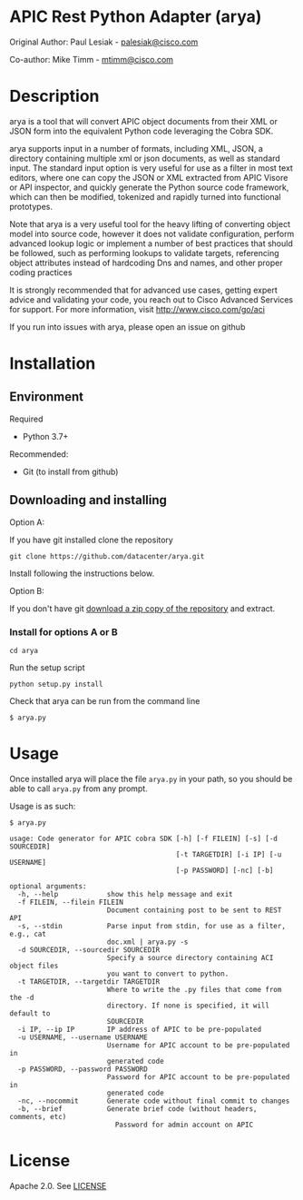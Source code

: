 # APIC Rest Python Adapter (arya)

Original Author: Paul Lesiak - [palesiak@cisco.com](palesiak@cisco.com)

Co-author: Mike Timm - [mtimm@cisco.com](mtimm@cisco.com)

# Description

arya is a tool that will convert APIC object documents from their XML or JSON
form into the equivalent Python code leveraging the Cobra SDK.

arya supports  input in a number of formats, including XML, JSON, a directory containing
multiple xml or json documents, as well as standard input. The standard input
option is very useful for use as a filter in most text editors, where one
can copy the JSON or XML extracted from APIC Visore or API inspector, and quickly
generate the Python source code framework, which can then be modified, tokenized
and rapidly turned into functional prototypes.

Note that arya is a very useful tool for the heavy lifting of converting object
model into source code, however it does not validate configuration, perform
advanced lookup logic or implement a number of best practices that should be
followed, such as performing lookups to validate targets, referencing object
attributes instead of hardcoding Dns and names, and other proper coding practices

It is strongly recommended that for advanced use cases, getting expert advice
and validating your code, you reach out to Cisco Advanced Services for support.
For more information, visit http://www.cisco.com/go/aci

If you run into issues with arya, please open an issue on github


# Installation

## Environment
Required

* Python 3.7+

Recommended:

* Git (to install from github)

## Downloading and installing

Option A:

If you have git installed clone the repository

    git clone https://github.com/datacenter/arya.git

Install following the instructions below.

Option B:

If you don't have git [download a zip copy of the repository](https://github.com/datacenter/arya/archive/master.zip) and extract.  

### Install for options A or B

    cd arya

Run the setup script

    python setup.py install

Check that arya can be run from the command line

    $ arya.py


# Usage

Once installed arya will place the file `arya.py` in your path, so you should be able to call `arya.py` from any prompt.

Usage is as such:

    $ arya.py

    usage: Code generator for APIC cobra SDK [-h] [-f FILEIN] [-s] [-d SOURCEDIR]
                                             [-t TARGETDIR] [-i IP] [-u USERNAME]
                                             [-p PASSWORD] [-nc] [-b]

    optional arguments:
      -h, --help            show this help message and exit
      -f FILEIN, --filein FILEIN
                            Document containing post to be sent to REST API
      -s, --stdin           Parse input from stdin, for use as a filter, e.g., cat
                            doc.xml | arya.py -s
      -d SOURCEDIR, --sourcedir SOURCEDIR
                            Specify a source directory containing ACI object files
                            you want to convert to python.
      -t TARGETDIR, --targetdir TARGETDIR
                            Where to write the .py files that come from the -d
                            directory. If none is specified, it will default to
                            SOURCEDIR
      -i IP, --ip IP        IP address of APIC to be pre-populated
      -u USERNAME, --username USERNAME
                            Username for APIC account to be pre-populated in
                            generated code
      -p PASSWORD, --password PASSWORD
                            Password for APIC account to be pre-populated in
                            generated code
      -nc, --nocommit       Generate code without final commit to changes
      -b, --brief           Generate brief code (without headers, comments, etc)
                              Password for admin account on APIC


# License

Apache 2.0. See [LICENSE](./LICENSE.txt)
